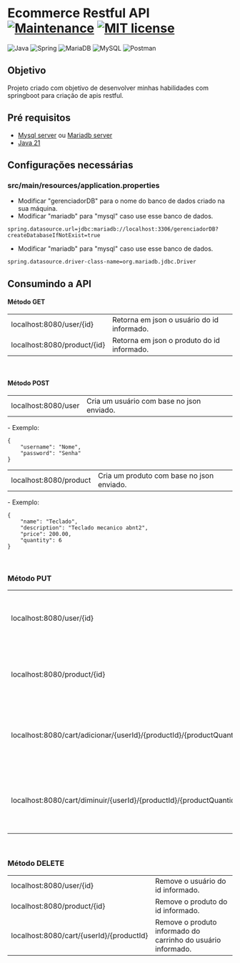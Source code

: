 # Ecommerce Restful API [![Maintenance](https://img.shields.io/badge/Maintained%3F-yes-green.svg)](https://GitHub.com/Naereen/StrapDown.js/graphs/commit-activity) [![MIT license](https://img.shields.io/badge/License-MIT-blue.svg)](https://lbesson.mit-license.org/)
![Java](https://img.shields.io/badge/java-%23ED8B00.svg?style=for-the-badge&logo=openjdk&logoColor=white) ![Spring](https://img.shields.io/badge/spring-%236DB33F.svg?style=for-the-badge&logo=spring&logoColor=white)
![MariaDB](https://img.shields.io/badge/MariaDB-003545?style=for-the-badge&logo=mariadb&logoColor=white) ![MySQL](https://img.shields.io/badge/mysql-4479A1.svg?style=for-the-badge&logo=mysql&logoColor=white) ![Postman](https://img.shields.io/badge/Postman-FF6C37?style=for-the-badge&logo=postman&logoColor=white)

## Objetivo
Projeto criado com objetivo de desenvolver minhas habilidades com springboot para criação de apis restful.

## Pré requisitos
- [Mysql server](https://dev.mysql.com/downloads/mysql/) ou [Mariadb server](https://mariadb.org/download/?t=mariadb&p=mariadb&r=11.6.2)
- [Java 21](https://www.oracle.com/java/technologies/downloads/#java21)

## Configurações necessárias
### src/main/resources/application.properties
- Modificar "gerenciadorDB" para o nome do banco de dados criado na sua máquina.
- Modificar "mariadb" para "mysql" caso use esse banco de dados.
```
spring.datasource.url=jdbc:mariadb://localhost:3306/gerenciadorDB?createDatabaseIfNotExist=true
```
- Modificar "mariadb" para "mysql" caso use esse banco de dados.
```
spring.datasource.driver-class-name=org.mariadb.jdbc.Driver
```

## Consumindo a API
#### Método GET
<table>
   <tr>
      <td>localhost:8080/user/{id}</td>
      <td>Retorna em json o usuário do id informado.</td>
   </tr>
   <tr>
      <td>localhost:8080/product/{id}</td>
      <td>Retorna em json o produto do id informado.</td>
   </tr>
</table>

<br>

#### Método POST
<table>
   <tr>
      <td>localhost:8080/user</td>
      <td>Cria um usuário com base no json enviado.</td>
   </tr>
</table>
- Exemplo:

```
{
    "username": "Nome",
    "password": "Senha"
}
```

 <table>
   <tr>
      <td>localhost:8080/product</td>
      <td>Cria um produto com base no json enviado.</td>
   </tr>
</table>
- Exemplo:

```
{
    "name": "Teclado",
    "description": "Teclado mecanico abnt2",
    "price": 200.00,
    "quantity": 6
}
```

<br>

### Método PUT

<table>
   <tr>
      <td>localhost:8080/user/{id}</td>
      <td>Edita o usuário com o id escolhido e com base no json enviado.</td>
   </tr>
   <tr>
      <td>localhost:8080/product/{id}</td>
      <td>Edita o produto com o id escolhido e com base no json enviado.</td>
   </tr>
   <tr>
      <td>localhost:8080/cart/adicionar/{userId}/{productId}/{productQuantidade}</td>
      <td>Aumenta a quantidade do produto especificado do carrinho do usuario especificado.</td>
   </tr>
   <tr>
      <td>localhost:8080/cart/diminuir/{userId}/{productId}/{productQuantidade}</td>
      <td>Diminui a quantidade do produto especificado do carrinho do usuario especificado.</td>
   </tr>
</table>

<br>

### Método DELETE
<table>
   <tr>
      <td>localhost:8080/user/{id}</td>
      <td>Remove o usuário do id informado.</td>
   </tr>
   <tr>
      <td>localhost:8080/product/{id}</td>
      <td>Remove o produto do id informado.</td>
   </tr>
   <tr>
      <td>localhost:8080/cart/{userId}/{productId}</td>
      <td>Remove o produto informado do carrinho do usuário informado.</td>
   </tr>
</table>
